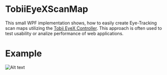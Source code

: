 # TobiiEyeXScanMap
This small WPF implementation shows, how to easily create Eye-Tracking scan maps utilizing the [Tobii EyeX Controller](https://help.tobii.com/hc/en-us/categories/201185405-EyeX). This approach is often used to test usability or analize performance of web applications. 

# Example
![Alt text](https://github.com/ChristopherFH/TobiiEyeXScanMap/blob/master/TobiiEyeXScanMap/TobiiEyeXScanMap/Assets/Scanmap.png "Example Scanmap")
